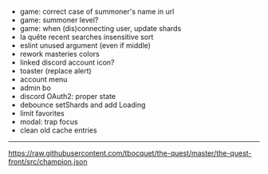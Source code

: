 - game: correct case of summoner's name in url
- game: summoner level?
- game: when (dis)connecting user, update shards
- la quête recent searches insensitive sort
- eslint unused argument (even if middle)
- rework masteries colors
- linked discord account icon?
- toaster (replace alert)
- account menu
- admin bo
- discord OAuth2: proper state
- debounce setShards and add Loading
- limit favorites
- modal: trap focus
- clean old cache entries

---

https://raw.githubusercontent.com/tbocquet/the-quest/master/the-quest-front/src/champion.json
